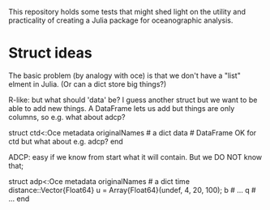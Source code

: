 This repository holds some tests that might shed light on the utility and
practicality of creating a Julia package for oceanographic analysis.

# Struct ideas

The basic problem (by analogy with oce) is that we don't have a "list" elment
in Julia.  (Or can a dict store big things?)

R-like: but what should 'data' be?  I guess another struct but we want to be
able to add new things.  A DataFrame lets us add but things are only columns,
so e.g. what about adcp?

struct ctd<:Oce
    metadata
        originalNames # a dict
    data # DataFrame OK for ctd but what about e.g. adcp?
end


ADCP: easy if we know from start what it will contain. But we DO NOT know that;


struct adp<:Oce
    metadata
        originalNames # a dict
        time
        distance::Vector{Float64}
    u = Array{Float64}(undef, 4, 20, 100);
    b # ...
    q # ...
end

